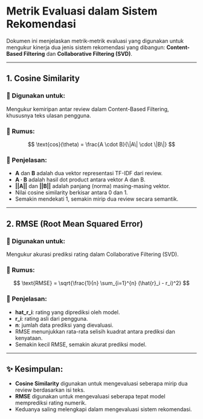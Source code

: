 # Metrik Evaluasi dalam Sistem Rekomendasi

Dokumen ini menjelaskan metrik-metrik evaluasi yang digunakan untuk mengukur kinerja dua jenis sistem rekomendasi yang dibangun: **Content-Based Filtering** dan **Collaborative Filtering (SVD)**.

---

## 1. Cosine Similarity

### 📌 Digunakan untuk:
Mengukur kemiripan antar review dalam Content-Based Filtering, khususnya teks ulasan pengguna.

### 📐 Rumus:

$$
\text{cos}(\theta) = \frac{A \cdot B}{\|A\| \cdot \|B\|}
$$

### 🧠 Penjelasan:
- **A** dan **B** adalah dua vektor representasi TF-IDF dari review.
- **A · B** adalah hasil dot product antara vektor A dan B.
- **||A||** dan **||B||** adalah panjang (norma) masing-masing vektor.
- Nilai cosine similarity berkisar antara 0 dan 1.
- Semakin mendekati 1, semakin mirip dua review secara semantik.

---

## 2. RMSE (Root Mean Squared Error)

### 📌 Digunakan untuk:
Mengukur akurasi prediksi rating dalam Collaborative Filtering (SVD).

### 📐 Rumus:

$$
\text{RMSE} = \sqrt{\frac{1}{n} \sum_{i=1}^{n} (\hat{r}_i - r_i)^2}
$$

### 🧠 Penjelasan:
- **hat_r_i**: rating yang diprediksi oleh model.
- **r_i**: rating asli dari pengguna.
- **n**: jumlah data prediksi yang dievaluasi.
- RMSE menunjukkan rata-rata selisih kuadrat antara prediksi dan kenyataan.
- Semakin kecil RMSE, semakin akurat prediksi model.

---

## ✨ Kesimpulan:
- **Cosine Similarity** digunakan untuk mengevaluasi seberapa mirip dua review berdasarkan isi teks.
- **RMSE** digunakan untuk mengevaluasi seberapa tepat model memprediksi rating numerik.
- Keduanya saling melengkapi dalam mengevaluasi sistem rekomendasi.
